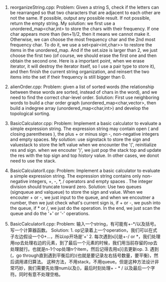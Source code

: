1. reorganizeString.cpp: Problem: Given a string S, check if the letters can be rearranged so that two characters that are adjacent to 
each other are not the same. If possible, output any possible result.  If not possible, return the empty string.
My solution: we first use a unordered_map<char,int> to store the chars with their frequency. If one char appears more than (len+1)/2, then it
means we cannot make it. Otherwise, we can choose the most frequency char and the 2nd most frequency char. To do it, we use a set<pair<int,char>>
to restore the items in the unordered_map. And if the set.size is larger than 2, we just choose the first two (of course, we should erase the
first one and then obtain the second one. Here is a important point, when we erase iterator, it will destroy the iterator itself, so I use
a pair type to store it), and then finish the current string organization, and reinsert the two items into the set if their frequency is still 
bigger than 0.

2. alienOrder.cpp: 
Problem: given a list of sorted words (the relationship between these words are sorted, instead of chars in the word), and we need to find the correct char-level order.
Solution: First use neighboring words to build a char order graph (unordered_map<char,vector<char>>, then build a indegree array (unordered_map<char,int>) and develop the topological sorting.
  
3. BasicCalculator.cpp: Problem: Implement a basic calculator to evaluate a simple expression string. The expression string may contain open ( and closing parentheses ), the plus + or minus sign -, non-negative integers and empty spaces.
My solution: use signstack to store the sign and valuestack to store the left value when we encounter the '(', reinitialize res and sign. when we encouter ')', we just pop the stack top and update the res with the top sign and top history value. In other cases, we donot need to use the stack.

4. BasicCalculatorII.cpp: 
Problem: Implement a basic calculator to evaluate a simple expression string. The expression string contains only non-negative integers, +, -, \*, \/ operators and empty spaces . The integer division should truncate toward zero.
Solution: Use two queues (signqueue and valqueue) to store the sign and value. When we encouter + or -, we just input to the queue, and when we encoutner a number, then we just check what's current sign is, if + or -, we push into the queue, if * or /, we just do the operation. In the end, we just scan the queue and do the '+' or '-' operations. 

5. BasicCalculatorII.cpp: 
Problem: 输入一个string，有可能有+-\*/以及括号。写一个计算器函数。
Solution: 1. op记录着上一个operation，我们可以在式子左边假设一个0+...，所以op开场是'+'
          2. 每次遇到s[i]是+-/ or \*，我们处理用op去处理右边的元素，到了最后一个元素的时候，我们用当前存留的op去处理就行。也就是n-1个op处理n个item，然后记得去用s[i]去更新op.
        3. 遇到(，go through直到遇到平衡后的)(也就是要记录左右括号数量，要平衡)，然后调用递归算法。
        这种方法，不用stack，不用queue。但是这种方法设计非常巧妙，我们需要先处理num以及()，最后时刻处理+ - \* / 以及最后一个字符。同时有意不处理空格。

